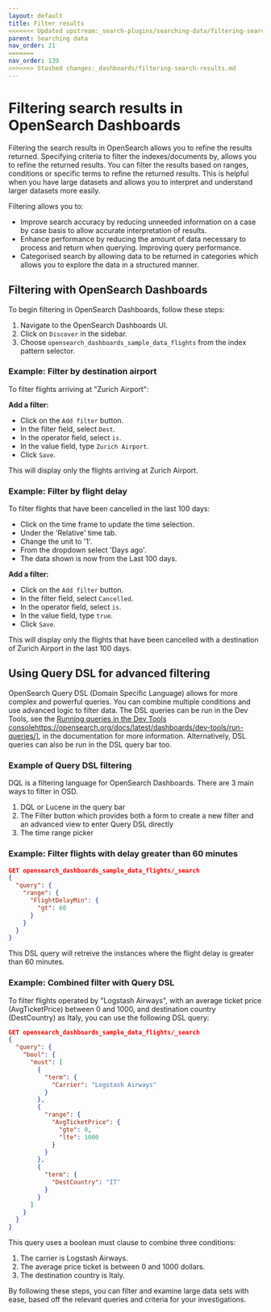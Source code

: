 ```yaml
---
layout: default
title: Filter results
<<<<<<< Updated upstream:_search-plugins/searching-data/filtering-search-results.md
parent: Searching data
nav_order: 21
=======
nav_order: 139
>>>>>>> Stashed changes:_dashboards/filtering-search-results.md
---
```

# Filtering search results in OpenSearch Dashboards

Filtering the search results in OpenSearch allows you to refine the results returned. Specifying criteria to filter the indexes/documents by, allows you to refine the returned results. You can filter the results based on ranges, conditions or specific terms to refine the returned results. This is helpful when you have large datasets and allows you to interpret and understand larger datasets more easily.

Filtering allows you to:
- Improve search accuracy by reducing unneeded information on a case by case basis to allow accurate interpretation of results. 
- Enhance performance by reducing the amount of data necessary to process and return when querying. Improving query performance. 
- Categorised search by allowing data to be returned in categories which allows you to explore the data in a structured manner.

## Filtering with OpenSearch Dashboards

To begin filtering in OpenSearch Dashboards, follow these steps:

1. Navigate to the OpenSearch Dashboards UI.
2. Click on `Discover` in the sidebar.
3. Choose `opensearch_dashboards_sample_data_flights` from the index pattern selector.

### Example: Filter by destination airport

To filter flights arriving at "Zurich Airport":

**Add a filter:**
- Click on the `Add filter` button.
- In the filter field, select `Dest`.
- In the operator field, select `is`.
- In the value field, type `Zurich Airport`.
- Click `Save`.

This will display only the flights arriving at Zurich Airport.

### Example: Filter by flight delay

To filter flights that have been cancelled in the last 100 days:
- Click on the time frame to update the time selection.
- Under the 'Relative' time tab.
- Change the unit to '1'.
- From the dropdown select 'Days ago'.
- The data shown is now from the Last 100 days.

**Add a filter:**
- Click on the `Add filter` button.
- In the filter field, select `Cancelled`.
- In the operator field, select `is`.
- In the value field, type `true`.
- Click `Save`.

This will display only the flights that have been cancelled with a destination of Zurich Airport in the last 100 days.

## Using Query DSL for advanced filtering

OpenSearch Query DSL (Domain Specific Language) allows for more complex and powerful queries. You can combine multiple conditions and use advanced logic to filter data. The DSL queries can be run in the Dev Tools, see the [Running queries in the Dev Tools console]()https://opensearch.org/docs/latest/dashboards/dev-tools/run-queries/], in the documentation for more information. Alternatively, DSL queries can also be run in the DSL query bar too. 


### Example of Query DSL filtering

DQL is a filtering language for OpenSearch Dashboards. There are 3 main ways to filter in OSD.

1. DQL or Lucene in the query bar
2. The Filter button which provides both a form to create a new filter and an advanced view to enter Query DSL directly
3. The time range picker

### Example: Filter flights with delay greater than 60 minutes

```json
GET opensearch_dashboards_sample_data_flights/_search
{
  "query": {
    "range": {
      "FlightDelayMin": {
        "gt": 60
      }
    }
  }
}
```

This DSL query will retreive the instances where the flight delay is greater than 60 minutes.

### Example: Combined filter with Query DSL

To filter flights operated by "Logstash Airways", with an average ticket price (AvgTicketPrice) between 0 and 1000, and destination country (DestCountry) as Italy, you can use the following DSL query:

```json
GET opensearch_dashboards_sample_data_flights/_search
{
  "query": {
    "bool": {
      "must": [
        {
          "term": {
            "Carrier": "Logstash Airways"
          }
        },
        {
          "range": {
            "AvgTicketPrice": {
              "gte": 0,
              "lte": 1000
            }
          }
        },
        {
          "term": {
            "DestCountry": "IT"
          }
        }
      ]
    }
  }
}
```

This query uses a boolean must clause to combine three conditions:

1. The carrier is Logstash Airways.
2. The average price ticket is between 0 and 1000 dollars.
3. The destination country is Italy.

By following these steps, you can filter and examine large data sets with ease, based off the relevant queries and criteria for your investigations. 

